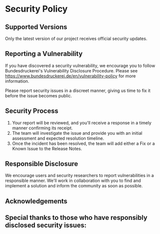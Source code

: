 # Security Policy

## Supported Versions

Only the latest version of our project receives official security updates.

## Reporting a Vulnerability

If you have discovered a security vulnerability, we encourage you to follow
Bundesdruckerei's Vulnerability Disclosure Procedure. Please see
https://www.bundesdruckerei.de/en/vulnerability-policy for more information.

Please report security issues in a discreet manner, giving us time to fix it before the
issue becomes public.

## Security Process

1. Your report will be reviewed, and you'll receive a response in a timely manner
   confirming its receipt.
2. The team will investigate the issue and provide you with an initial assessment and
   expected resolution timeline.
3. Once the incident has been resolved, the team will add either a Fix or a Known Issue
   to the Release Notes.

## Responsible Disclosure

We encourage users and security researchers to report vulnerabilities in a responsible
manner. We'll work in collaboration with you to find and implement a solution
and inform the community as soon as possible.

## Acknowledgements

Special thanks to those who have responsibly disclosed security issues:
- 